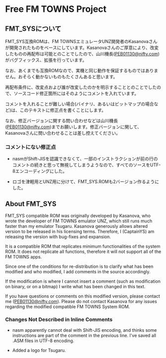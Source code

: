 
# Free FM TOWNS Project



## FMT_SYSについて

FMT_SYS互換ROMは、FM TOWNSエミュレータUNZ開発者のKasanovaさんが開発されたものをベースにしています。Kasanovaさんのご厚意により、改変したものの再配布は可能とのことでしたので、山川機長(PEB01130@nifty.com)がバグフィックス、拡張を行っています。

なお、あくまでも互換ROMなので、実機と同じ動作を保証するものではありません。おそらく動かないものもたくさんあると思います。

再配布条件に、改変点および誰が改変したのかを明示することとのことでしたので、ソースコード修正箇所にはそのようにコメントを入れています。

コメントを入れることが難しい場合(バイナリ、あるいはビットマップの場合など)は、このテキストに修正点を書くことにします。

なお、修正バージョンに関する問い合わせなどは山川機長(PEB01130@nifty.com)までお願いします。修正バージョンに関して、Kasanovaさんに問い合わせることは差し控えてください。


### コメントにない修正点
- nasmがShift-JISを認識できなくて、一部のインストラクションが前の行のコメントの続きと思って無視してしまうようなので、すべてのソースをUTF-8エンコーディングにした。

- ロゴを津軽用とUNZ用に分けて、FMT_SYS.ROMも2バージョン作るようにした。


## About FMT_SYS

FMT_SYS compatible ROM was originally developed by Kasanova, who wrote the developer of FM TOWNS emulator UNZ, which still runs much faster than my emulator Tsugaru.  Kasanova generously allows altered version to be released in his licensing terms.  Therefore, I (CaptainYS) am releasing the version with bug-fixes and expansion.

It is a compatible ROM that replicates minimum functionalities of the system ROM.  It does not replicate all functions, therefore it will not support all of the FM TOWNS apps.

Since one of the conditions for re-distribution is to clarify what has been modified and who modified, I add comments in the source accordingly.

If the modification is where I cannot insert a comment (such as modification on binary, or on a bitmap) I write what has been changed in this text.

If you have questions or comments on this modified version, please contact me (PEB01130@nifty.com).  Please do not contact Kasanova for any issues regarding the modified compatible FM TOWNS System ROM.

### Changes Not Described in Inline Comments
- nasm apparently cannot deal with Shift-JIS encoding, and thinks some instructions are part of the comment in the previous line.  I've saved all .ASM files in UTF-8 encoding.

- Added a logo for Tsugaru.  
